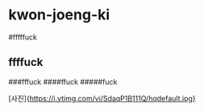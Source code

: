 # kwon-joeng-ki
#fffffuck
## ffffuck
###fffuck
####ffuck
#####fuck

[사진]{https://i.ytimg.com/vi/SdaqP1B111Q/hqdefault.jpg}

